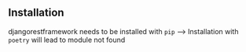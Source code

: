 ## Installation
djangorestframework needs to be installed with `pip`
--> Installation with `poetry` will lead to module not found
